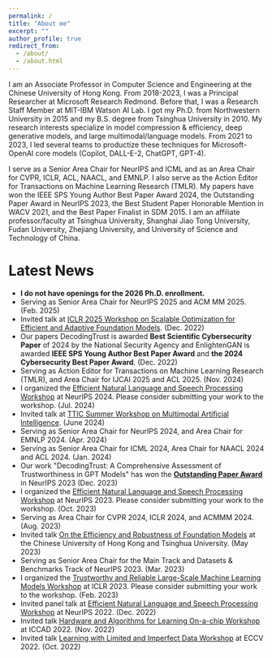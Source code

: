 ```yaml
---
permalink: /
title: "About me"
excerpt: ""
author_profile: true
redirect_from: 
  - /about/
  - /about.html
---
```


I am an Associate Professor in Computer Science and Engineering at the Chinese University of Hong Kong. From 2018-2023, I was a Principal Researcher at Microsoft Research Redmond. Before that, I was a Research Staff Member at MIT-IBM Watson AI Lab. I got my Ph.D. from Northwestern University in 2015 and my B.S. degree from Tsinghua University in 2010. My research interests specialize in model compression & efficiency, deep generative models, and large multimodal/language models. From 2021 to 2023, I led several teams to productize these techniques for Microsoft-OpenAI core models (Copilot, DALL-E-2, ChatGPT, GPT-4). 

I serve as a Senior Area Chair for NeurIPS and ICML and as an Area Chair for CVPR, ICLR, ACL, NAACL, and EMNLP. I also serve as the Action Editor for Transactions on Machine Learning Research (TMLR). My papers have won the IEEE SPS Young Author Best Paper Award 2024, the Outstanding Paper Award in NeurIPS 2023, the Best Student Paper Honorable Mention in WACV 2021, and the Best Paper Finalist in SDM 2015. I am an affiliate professor/faculty at Tsinghua University, Shanghai Jiao Tong University, Fudan University, Zhejiang University, and University of Science and Technology of China.

Latest News
======
* **I do not have openings for the 2026 Ph.D. enrollment.**
* Serving as Senior Area Chair for NeurIPS 2025 and ACM MM 2025. (Feb. 2025)
* Invited talk at [ICLR 2025 Workshop on Scalable Optimization for Efficient and Adaptive Foundation Models](https://scope-workshop.github.io/). (Dec. 2022)
* Our papers DecodingTrust is awarded **Best Scientific Cybersecurity Paper** of 2024 by the National Security Agency and EnlightenGAN is awarded **IEEE SPS Young Author Best Paper Award** and **the 2024 Cybersecurity Best Paper Award**. (Dec. 2022)
* Serving as Action Editor for Transactions on Machine Learning Research (TMLR), and Area Chair for IJCAI 2025 and ACL 2025. (Nov. 2024)
* I organized the [Efficient Natural Language and Speech Processing Workshop](https://neurips2024-enlsp.github.io/) at NeurIPS 2024. Please consider submitting your work to the workshop. (Jul. 2024)
* Invited talk at [TTIC Summer Workshop on Multimodal Artificial Intelligence](https://sites.google.com/view/multimodal-ai-ttic-2024/home). (June 2024)
* Serving as Senior Area Chair for NeurIPS 2024, and Area Chair for EMNLP 2024. (Apr. 2024)
* Serving as Senior Area Chair for ICML 2024, Area Chair for NAACL 2024 and ACL 2024. (Jan. 2024)
* Our work "DecodingTrust: A Comprehensive Assessment of Trustworthiness in GPT Models" has won the [**Outstanding Paper Award**](https://blog.neurips.cc/2023/12/11/announcing-the-neurips-2023-paper-awards/) in NeurIPS 2023 (Dec. 2023) <br>
* I organized the [Efficient Natural Language and Speech Processing Workshop](https://neurips2023-enlsp.github.io/) at NeurIPS 2023. Please consider submitting your work to the workshop. (Oct. 2023) <br>
* Serving as Area Chair for CVPR 2024, ICLR 2024, and ACMMM 2024. (Aug. 2023) <br>
* Invited talk [On the Efficiency and Robustness of Foundation Models](https://www.ie.cuhk.edu.hk/wp-content/uploads/main/documents/sem1023_Dr.%20CHENG%20Yu_20230509.pdf) at the Chinese University of Hong Kong and Tsinghua University. (May 2023) <br>
* Serving as Senior Area Chair for the Main Track and Datasets & Benchmarks Track of NeurIPS 2023. (Mar. 2023) <br>
* I organized the [Trustworthy and Reliable Large-Scale Machine Learning Models Workshop](https://rtml-iclr2023.github.io/cfp.html) at ICLR 2023. Please consider submitting your work to the workshop. (Feb. 2023) <br>
* Invited panel talk at [Efficient Natural Language and Speech Processing Workshop](https://neurips2022-enlsp.github.io/) at NeurIPS 2022. (Dec. 2022) <br>
* Invited talk [Hardware and Algorithms for Learning On-a-chip Workshop](https://sites.google.com/rice.edu/iccad-halo-2022/schedule?authuser=0) at ICCAD 2022. (Nov. 2022) <br>
* Invited talk [Learning with Limited and Imperfect Data Workshop](https://eccv2022.ecva.net/program/workshop-schedule/) at ECCV 2022. (Oct. 2022) <br>
